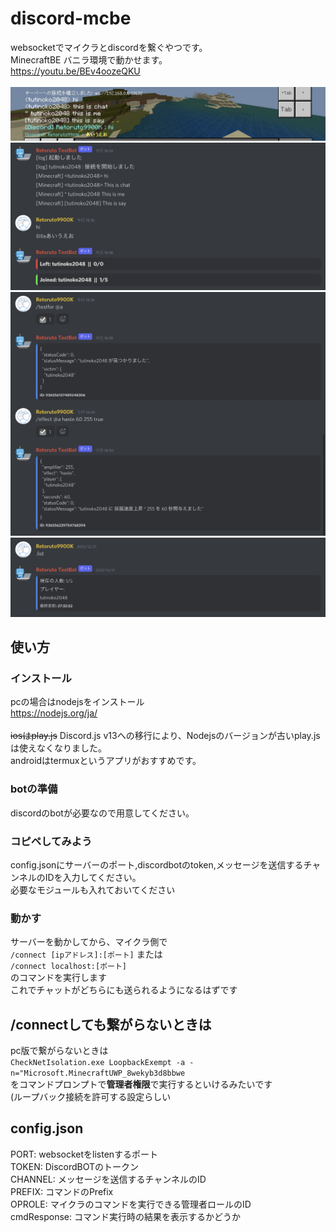 # discord-mcbe
websocketでマイクラとdiscordを繋ぐやつです。<br>
MinecraftBE バニラ環境で動かせます。<br>
https://youtu.be/BEv4oozeQKU<br>
<br>
![example2](docs/example2.jpeg)<br>
![example1](docs/example1.jpeg)<br>
![runCommand](docs/runCommand.jpeg)<br>
![list](docs/list.jpeg)<br>

## 使い方
### インストール
pcの場合はnodejsをインストール<br>
https://nodejs.org/ja/<br>
<br>
~~iosはplay.js~~ Discord.js v13への移行により、Nodejsのバージョンが古いplay.jsは使えなくなりました。<br>
androidはtermuxというアプリがおすすめです。<br>

### botの準備
discordのbotが必要なので用意してください。

### コピペしてみよう
config.jsonにサーバーのポート,discordbotのtoken,メッセージを送信するチャンネルのIDを入力してください。<br>
必要なモジュールも入れておいてください

### 動かす
サーバーを動かしてから、マイクラ側で<br>
```/connect [ipアドレス]:[ポート]```
または<br>
```/connect localhost:[ポート]```<br>
のコマンドを実行します<br>
これでチャットがどちらにも送られるようになるはずです

## /connectしても繋がらないときは
pc版で繋がらないときは<br>
```CheckNetIsolation.exe LoopbackExempt -a -n="Microsoft.MinecraftUWP_8wekyb3d8bbwe```<br>
をコマンドプロンプトで**管理者権限**で実行するといけるみたいです<br>
(ループバック接続を許可する設定らしい

## config.json
PORT: websocketをlistenするポート<br>
TOKEN: DiscordBOTのトークン<br>
CHANNEL: メッセージを送信するチャンネルのID<br>
PREFIX: コマンドのPrefix<br>
OPROLE: マイクラのコマンドを実行できる管理者ロールのID<br>
cmdResponse: コマンド実行時の結果を表示するかどうか<br>

<!--
## ワールド主じゃない人向け
GameTestを使用して全員のチャットをtellrawで流すことで、ワールドのホスト以外の人でもチャットを拾えるようになります<br>
tellrawで流す時はtranslateの`chat.type.text`を使用してください。<br>
```tellraw @a {"rawtext":[{"translate":"chat.type.text","with":["プレイヤー名","チャットのメッセージ"]}]}```
-->
